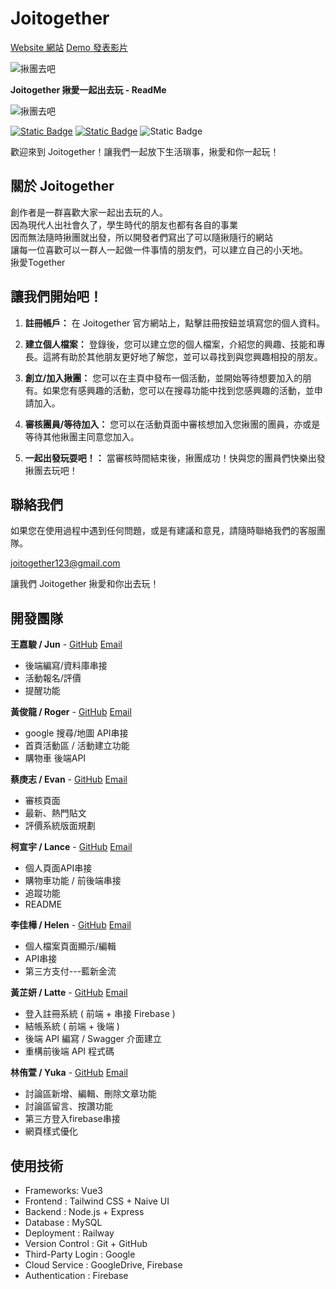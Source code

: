 # Joitogether

[Website 網站](https://joitogether-production.up.railway.app/home)
[Demo 發表影片]()

![揪團去吧](https://firebasestorage.googleapis.com/v0/b/login-demo1-9d3cb.firebasestorage.app/o/activities%2Fjoitogether.gif?alt=media&token=6f24e5aa-dbad-4d10-9441-3a00f1beb0f7)

**Joitogether 揪愛一起出去玩 - ReadMe**

![揪團去吧](https://firebasestorage.googleapis.com/v0/b/login-demo1-9d3cb.firebasestorage.app/o/activities%2Fmainlogo.png?alt=media&token=d07156f1-137a-4964-9dad-1d790c18f8b1)

[![Static Badge](https://img.shields.io/badge/Joitogether-check-Turquoise?logo=github)](https://github.com/Joitogether)
[![Static Badge](https://img.shields.io/badge/FaceBook-ABOUT_ME-Turquoise?logo=facebook)](https://www.facebook.com/profile.php?id=61569158736978) ![Static Badge](https://img.shields.io/badge/%F0%9F%93%85Last_updete-January_01_2025-Turquoise)

歡迎來到 Joitogether！讓我們一起放下生活瑣事，揪愛和你一起玩！

## 關於 Joitogether

創作者是一群喜歡大家一起出去玩的人。  
 因為現代人出社會久了，學生時代的朋友也都有各自的事業  
 因而無法隨時揪團就出發，所以開發者們寫出了可以隨揪隨行的網站  
 讓每一位喜歡可以一群人一起做一件事情的朋友們，可以建立自己的小天地。  
 揪愛Together

## 讓我們開始吧！

1. **註冊帳戶：** 在 Joitogether 官方網站上，點擊註冊按鈕並填寫您的個人資料。

2. **建立個人檔案：** 登錄後，您可以建立您的個人檔案，介紹您的興趣、技能和專長。這將有助於其他朋友更好地了解您，並可以尋找到與您興趣相投的朋友。

3. **創立/加入揪團：** 您可以在主頁中發布一個活動，並開始等待想要加入的朋有。如果您有感興趣的活動，您可以在搜尋功能中找到您感興趣的活動，並申請加入。

4. **審核團員/等待加入：** 您可以在活動頁面中審核想加入您揪團的團員，亦或是等待其他揪團主同意您加入。

5. **一起出發玩耍吧！：** 當審核時間結束後，揪團成功！快與您的團員們快樂出發 揪團去玩吧！

## 聯絡我們

如果您在使用過程中遇到任何問題，或是有建議和意見，請隨時聯絡我們的客服團隊。

joitogether123@gmail.com

讓我們 Joitogether 揪愛和你出去玩！

## 開發團隊

**王嘉駿 / Jun** -
[GitHub](https://github.com/Junwanghere)
[Email]()

- 後端編寫/資料庫串接
- 活動報名/評價
- 提醒功能

**黃俊龍 / Roger** -
[GitHub](https://github.com/Roger0122)
[Email](a86527913@gmail.com)

- google 搜尋/地圖 API串接
- 首頁活動區 / 活動建立功能
- 購物車 後端API

**蔡庚志 / Evan** -
[GitHub](https://github.com/ggps9924114)
[Email](ggps9924114@gmail.com)

- 審核頁面
- 最新、熱門貼文
- 評價系統版面規劃

**柯宣宇 / Lance** -
[GitHub](https://github.com/Yellowaystry)
[Email](kk772641@gmail.com)

- 個人頁面API串接
- 購物車功能 / 前後端串接
- 追蹤功能
- README

**李佳樺 / Helen** -
[GitHub](https://github.com/h-e-l-e-n)
[Email](leeleilei07@gmail.com)

- 個人檔案頁面顯示/編輯
- API串接
- 第三方支付---藍新金流

**黃芷妍 / Latte** -
[GitHub](https://github.com/Warmlatte)
[Email](latte.0975582420@gmail.com)

- 登入註冊系統 ( 前端 + 串接 Firebase )
- 結帳系統 ( 前端 + 後端 )
- 後端 API 編寫 / Swagger 介面建立
- 重構前後端 API 程式碼

**林侑萱 / Yuka** -
[GitHub](https://github.com/yucochann)
[Email](yuca.work@gmail.com)

- 討論區新增、編輯、刪除文章功能
- 討論區留言、按讚功能
- 第三方登入firebase串接
- 網頁樣式優化

## 使用技術

- Frameworks: Vue3
- Frontend : Tailwind CSS + Naive UI
- Backend : Node.js + Express
- Database : MySQL
- Deployment : Railway
- Version Control : Git + GitHub
- Third-Party Login : Google
- Cloud Service : GoogleDrive, Firebase
- Authentication : Firebase

